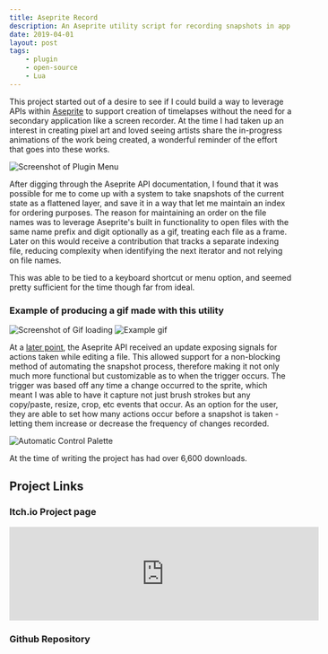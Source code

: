 ```yaml
---
title: Aseprite Record
description: An Aseprite utility script for recording snapshots in app to build pixel art time lapses.
date: 2019-04-01
layout: post
tags:
    - plugin
    - open-source
    - Lua
---
```


This project started out of a desire to see if I could build a way to leverage APIs within [Aseprite](https://www.aseprite.org/) to support creation of timelapses without the need for a secondary application like a screen recorder. At the time I had taken up an interest in creating pixel art and loved seeing artists share the in-progress animations of the work being created, a wonderful reminder of the effort that goes into these works.

![Screenshot of Plugin Menu](/img/projects/aseprite-record/aseprite-record_menu.png)

After digging through the Aseprite API documentation, I found that it was possible for me to come up with a system to take snapshots of the current state as a flattened layer, and save it in a way that let me maintain an index for ordering purposes. The reason for maintaining an order on the file names was to leverage Aseprite's built in functionality to open files with the same name prefix and digit optionally as a gif, treating each file as a frame. Later on this would receive a contribution that tracks a separate indexing file, reducing complexity when identifying the next iterator and not relying on file names.

This was able to be tied to a keyboard shortcut or menu option, and seemed pretty sufficient for the time though far from ideal.

### Example of producing a gif made with this utility
![Screenshot of Gif loading](/img/projects/aseprite-record/aseprite-record_gif.png)
![Example gif](/img/projects/aseprite-record/aseprite-record_example.gif)

At a [later point](https://www.aseprite.org/api/Changes#v1230), the Aseprite API received an update exposing signals for actions taken while editing a file. This allowed support for a non-blocking method of automating the snapshot process, therefore making it not only much more functional but customizable as to when the trigger occurs. The trigger was based off any time a change occurred to the sprite, which meant I was able to have it capture not just brush strokes but any copy/paste, resize, crop, etc events that occur. As an option for the user, they are able to set how many actions occur before a snapshot is taken - letting them increase or decrease the frequency of changes recorded.

![Automatic Control Palette](/img/projects/aseprite-record/aseprite-record_control.png)

At the time of writing the project has had over 6,600 downloads.

## Project Links
### Itch.io Project page
<iframe src="https://itch.io/embed/583873?linkback=true&amp;bg_color=f9f9f9&amp;fg_color=1C1D1E&amp;link_color=1C1D1E&amp;border_color=f9f9f9" width="552" height="167" frameborder="0"><a href="https://sprngr.itch.io/aseprite-record">Record for Aseprite by sprngr</a></iframe>

### Github Repository
<div class="github-card" data-github="sprngr/aseprite-record" data-width="400" data-height="177" data-theme="default"></div>
<script src="//cdn.jsdelivr.net/github-cards/latest/widget.js"></script>
